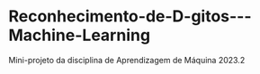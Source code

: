 # Reconhecimento-de-D-gitos---Machine-Learning
Mini-projeto da disciplina de Aprendizagem de Máquina 2023.2
